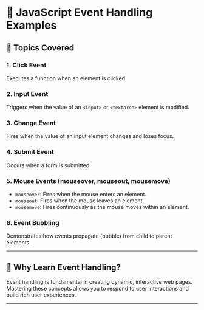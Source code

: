 # 🎯 JavaScript Event Handling Examples

## 📘 Topics Covered

### 1. Click Event

Executes a function when an element is clicked.

### 2. Input Event

Triggers when the value of an `<input>` or `<textarea>` element is modified.

### 3. Change Event

Fires when the value of an input element changes and loses focus.

### 4. Submit Event

Occurs when a form is submitted.

### 5. Mouse Events (mouseover, mouseout, mousemove)

* `mouseover`: Fires when the mouse enters an element.
* `mouseout`: Fires when the mouse leaves an element.
* `mousemove`: Fires continuously as the mouse moves within an element.

### 6. Event Bubbling

Demonstrates how events propagate (bubble) from child to parent elements.

---


## 🧠 Why Learn Event Handling?

Event handling is fundamental in creating dynamic, interactive web pages. Mastering these concepts allows you to respond to user interactions and build rich user experiences.

---


